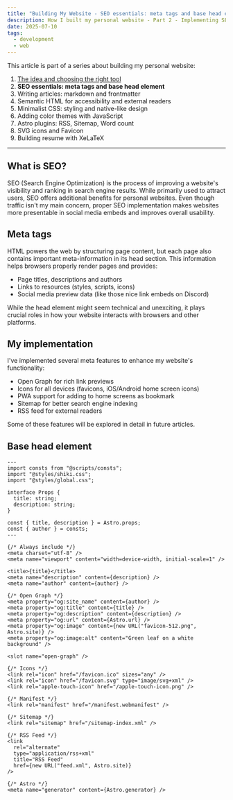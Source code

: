 ```yaml
---
title: "Building My Website - SEO essentials: meta tags and base head element (Part 2)"
description: How I built my personal website - Part 2 - Implementing SEO through meta tags
date: 2025-07-10
tags:
  - development
  - web
---
```


This article is part of a series about building my personal website:

1. [The idea and choosing the right tool](./01-idea-and-choosing-tool)
2. __SEO essentials: meta tags and base head element__
3. Writing articles: markdown and frontmatter
4. Semantic HTML for accessibility and external readers
5. Minimalist CSS: styling and native-like design
6. Adding color themes with JavaScript
7. Astro plugins: RSS, Sitemap, Word count
8. SVG icons and Favicon
9. Building resume with XeLaTeX

---

## What is SEO?

SEO (Search Engine Optimization) is the process of improving a
website's visibility and ranking in search engine results.
While primarily used to attract users,
SEO offers additional benefits for personal websites.
Even though traffic isn't my main concern, proper SEO implementation
makes websites more presentable in social media embeds and improves overall usability.

## Meta tags

HTML powers the web by structuring page content,
but each page also contains important meta-information in its head section.
This information helps browsers properly render pages and provides:

- Page titles, descriptions and authors
- Links to resources (styles, scripts, icons)
- Social media preview data (like those nice link embeds on Discord)

While the head element might seem technical and unexciting,
it plays crucial roles in how your website interacts with browsers and other platforms.

## My implementation

I've implemented several meta features to enhance my website's functionality:

- Open Graph for rich link previews
- Icons for all devices (favicons, iOS/Android home screen icons)
- PWA support for adding to home screens as bookmark
- Sitemap for better search engine indexing
- RSS feed for external readers

Some of these features will be explored in detail in future articles.

## Base head element

```astro
---
import consts from "@scripts/consts";
import "@styles/shiki.css";
import "@styles/global.css";

interface Props {
  title: string;
  description: string;
}

const { title, description } = Astro.props;
const { author } = consts;
---

{/* Always include */}
<meta charset="utf-8" />
<meta name="viewport" content="width=device-width, initial-scale=1" />

<title>{title}</title>
<meta name="description" content={description} />
<meta name="author" content={author} />

{/* Open Graph */}
<meta property="og:site_name" content={author} />
<meta property="og:title" content={title} />
<meta property="og:description" content={description} />
<meta property="og:url" content={Astro.url} />
<meta property="og:image" content={new URL("favicon-512.png", Astro.site)} />
<meta property="og:image:alt" content="Green leaf on a white background" />

<slot name="open-graph" />

{/* Icons */}
<link rel="icon" href="/favicon.ico" sizes="any" />
<link rel="icon" href="/favicon.svg" type="image/svg+xml" />
<link rel="apple-touch-icon" href="/apple-touch-icon.png" />

{/* Manifest */}
<link rel="manifest" href="/manifest.webmanifest" />

{/* Sitemap */}
<link rel="sitemap" href="/sitemap-index.xml" />

{/* RSS Feed */}
<link
  rel="alternate"
  type="application/rss+xml"
  title="RSS Feed"
  href={new URL("feed.xml", Astro.site)}
/>

{/* Astro */}
<meta name="generator" content={Astro.generator} />
```
